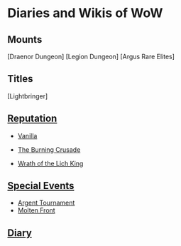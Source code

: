 # Diaries and Wikis of WoW

## Mounts
[Draenor Dungeon]
[Legion Dungeon]
[Argus Rare Elites]

## Titles
[Lightbringer]

## [Reputation](https://david-dhc.github.io/World-of-Warcraft/Reputation/)

-   [Vanilla](https://david-dhc.github.io/World-of-Warcraft/Reputation/Vanilla.html)

-   [The Burning Crusade](https://david-dhc.github.io/World-of-Warcraft/Reputation/TBC.html)

-   [Wrath of the Lich King](https://david-dhc.github.io/World-of-Warcraft/Reputation/WLK.html)

## [Special Events](https://david-dhc.github.io/World-of-Warcraft/Events/)

-   [Argent Tournament](https://david-dhc.github.io/World-of-Warcraft/Events/ArgentTournament.html)
-   [Molten Front](https://david-dhc.github.io/World-of-Warcraft/Events/MoltenFront.html)

## [Diary](https://david-dhc.github.io/World-of-Warcraft/Diary.html)
